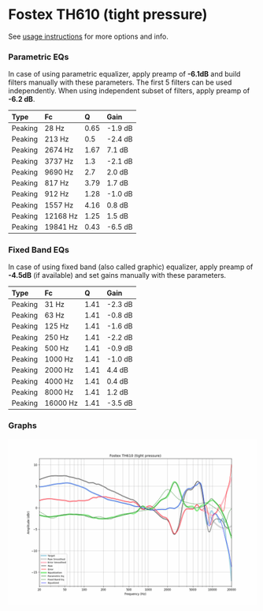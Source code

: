 # Fostex TH610 (tight pressure)
See [usage instructions](https://github.com/jaakkopasanen/AutoEq#usage) for more options and info.

### Parametric EQs
In case of using parametric equalizer, apply preamp of **-6.1dB** and build filters manually
with these parameters. The first 5 filters can be used independently.
When using independent subset of filters, apply preamp of **-6.2 dB**.

| Type    | Fc       |    Q | Gain    |
|:--------|:---------|:-----|:--------|
| Peaking | 28 Hz    | 0.65 | -1.9 dB |
| Peaking | 213 Hz   | 0.5  | -2.4 dB |
| Peaking | 2674 Hz  | 1.67 | 7.1 dB  |
| Peaking | 3737 Hz  | 1.3  | -2.1 dB |
| Peaking | 9690 Hz  | 2.7  | 2.0 dB  |
| Peaking | 817 Hz   | 3.79 | 1.7 dB  |
| Peaking | 912 Hz   | 1.28 | -1.0 dB |
| Peaking | 1557 Hz  | 4.16 | 0.8 dB  |
| Peaking | 12168 Hz | 1.25 | 1.5 dB  |
| Peaking | 19841 Hz | 0.43 | -6.5 dB |

### Fixed Band EQs
In case of using fixed band (also called graphic) equalizer, apply preamp of **-4.5dB**
(if available) and set gains manually with these parameters.

| Type    | Fc       |    Q | Gain    |
|:--------|:---------|:-----|:--------|
| Peaking | 31 Hz    | 1.41 | -2.3 dB |
| Peaking | 63 Hz    | 1.41 | -0.8 dB |
| Peaking | 125 Hz   | 1.41 | -1.6 dB |
| Peaking | 250 Hz   | 1.41 | -2.2 dB |
| Peaking | 500 Hz   | 1.41 | -0.9 dB |
| Peaking | 1000 Hz  | 1.41 | -1.0 dB |
| Peaking | 2000 Hz  | 1.41 | 4.4 dB  |
| Peaking | 4000 Hz  | 1.41 | 0.4 dB  |
| Peaking | 8000 Hz  | 1.41 | 1.2 dB  |
| Peaking | 16000 Hz | 1.41 | -3.5 dB |

### Graphs
![](./Fostex%20TH610%20(tight%20pressure).png)